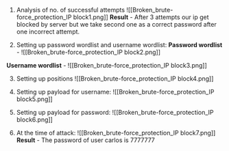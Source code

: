 1. Analysis of no. of successful attempts
![[Broken_brute-force_protection_IP block1.png]]
**Result** - After 3 attempts our ip get blocked by server but we take second one as a correct password after one incorrect attempt.

2. Setting up password wordlist and username wordlist:
**Password wordlist** - 
![[Broken_brute-force_protection_IP block2.png]]

**Username wordlist** - 
![[Broken_brute-force_protection_IP block3.png]]

3. Setting up positions
   ![[Broken_brute-force_protection_IP block4.png]]

4. Setting up payload for username:
![[Broken_brute-force_protection_IP block5.png]]

5. Setting up payload for password:
   ![[Broken_brute-force_protection_IP block6.png]]

6. At the time of attack:
   ![[Broken_brute-force_protection_IP block7.png]]
**Result** - The password of user carlos is 7777777